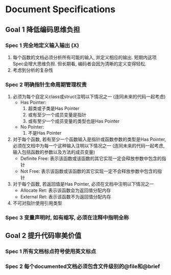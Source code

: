 # Document Specifications

## Goal 1 降低编码思维负担

### Spec 1 完全地定义输入输出 (X)

1. 每个函数的文档必须分析所有可能的输入, 并定义相应的输出. 短期内这项Spec会增大思维负担. 但长期看, 编码者会因为清晰的定义变得轻松.
2. 考虑到分析的复杂性

### Spec 2 明确指针生命周期管理权责

1. 必须为每个自定义class或struct注明以下情况之一 (连同未来的代码一起考虑)
    - Has Pointer: 
        1. 超类或子类是Has Pointer
        2. 或有至少一个成员变量是指针
        3. 或有至少一个成员变量的类型也是Has Pointer
    - No Pointer:
        1. 不是Has Pointer
2. 对于每个函数, 若有至少一个函数输入是指针或函数参数的类型是Has Pointer, 必须在文档中为每一个这种输入注明以下情况之一 (连同未来的代码一起考虑, 输入包括函数的参数以及方法的成员变量)
    - Definite Free: 表示该函数或该函数的其它实现一定会释放参数中包含的指针
    - Not Free: 表示该函数或该函数的其它实现一定不会释放参数中包含的指针
3. 对于每个函数, 若返回值是Has Pointer, 必须在文档中注明以下情况之一
    - Allocate Ret: 表示该函数会为返回值分配内存
    - External Ret: 表示该函数不为返回值分配内存
4. 不可对指针使用引用类型

### Spec 3 变量声明时, 如有缩写, 必须在注释中指明全称

## Goal 2 提升代码审美价值

### Spec 1 所有文档标点符号使用英文标点

### Spec 2 每个documented文档必须包含文件级别的@file和@brief
